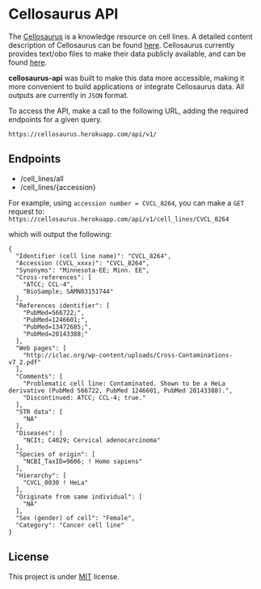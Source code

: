 # Cellosaurus API

The [Cellosaurus](http://web.expasy.org/cellosaurus/) is a knowledge resource on cell lines. 
A detailed content description of Cellosaurus can be found [here](http://web.expasy.org/cellosaurus/description.html). Cellosaurus currently provides text/obo files to make their data publicly available, and can be found [here](http://web.expasy.org/cellosaurus/).

**cellosaurus-api** was built to make this data more accessible, making it more convenient to build applications or integrate
Cellosaurus data. All outputs are currently in `JSON` format.

To access the API, make a call to the following URL, adding the required endpoints for a given query.
```
https://cellosaurus.herokuapp.com/api/v1/
```

## Endpoints

* /cell_lines/all
* /cell_lines/{accession}

For example, using `accession number = CVCL_8264`, you can make a `GET` request to:
`https://cellosaurus.herokuapp.com/api/v1/cell_lines/CVCL_8264`

which will output the following:

```
{
  "Identifier (cell line name)": "CVCL_8264",
  "Accession (CVCL_xxxx)": "CVCL_8264",
  "Synonyms": "Minnesota-EE; Minn. EE",
  "Cross-references": [
    "ATCC; CCL-4",
    "BioSample; SAMN03151744"
  ],
  "References identifier": [
    "PubMed=566722;",
    "PubMed=1246601;",
    "PubMed=13472685;",
    "PubMed=20143388;"
  ],
  "Web pages": [
    "http://iclac.org/wp-content/uploads/Cross-Contaminations-v7_2.pdf"
  ],
  "Comments": [
    "Problematic cell line: Contaminated. Shown to be a HeLa derivative (PubMed 566722, PubMed 1246601, PubMed 20143388).",
    "Discontinued: ATCC; CCL-4; true."
  ],
  "STR data": [
    "NA"
  ],
  "Diseases": [
    "NCIt; C4029; Cervical adenocarcinoma"
  ],
  "Species of origin": [
    "NCBI_TaxID=9606; ! Homo sapiens"
  ],
  "Hierarchy": [
    "CVCL_0030 ! HeLa"
  ],
  "Originate from same individual": [
    "NA"
  ],
  "Sex (gender) of cell": "Female",
  "Category": "Cancer cell line"
}

```

## License

This project is under [MIT](LICENSE) license.
